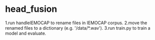 # head_fusion

1.run handleIEMOCAP to rename files in IEMOCAP corpus.
2.move the renamed files to a dictionary (e.g. '/data/*.wav').
3.run train.py to train a model and evaluate.
